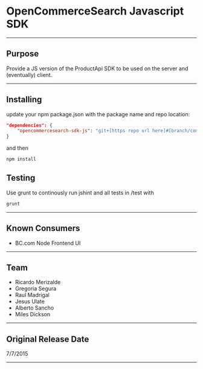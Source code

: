 OpenCommerceSearch Javascript SDK
==============

---

Purpose
-------
Provide a JS version of the ProductApi SDK to be used on the server and (eventually) client.

---

Installing
--
update your npm package.json with the package name and repo location:
```json
"dependencies": {
    "opencommercesearch-sdk-js": "git+[https repo url here]#[branch/commit here]"
}
```
and then
```sh
npm install
```

Testing
---
Use grunt to continously run jshint and all tests in /test with
```sh
grunt
```

---

Known Consumers
---------------
- BC.com Node Frontend UI

---

Team
----------
- Ricardo Merizalde
- Gregoria Segura
- Raul Madrigal
- Jesus Ulate
- Alberto Sancho
- Miles Dickson

---

Original Release Date
---------------------
7/7/2015

---
